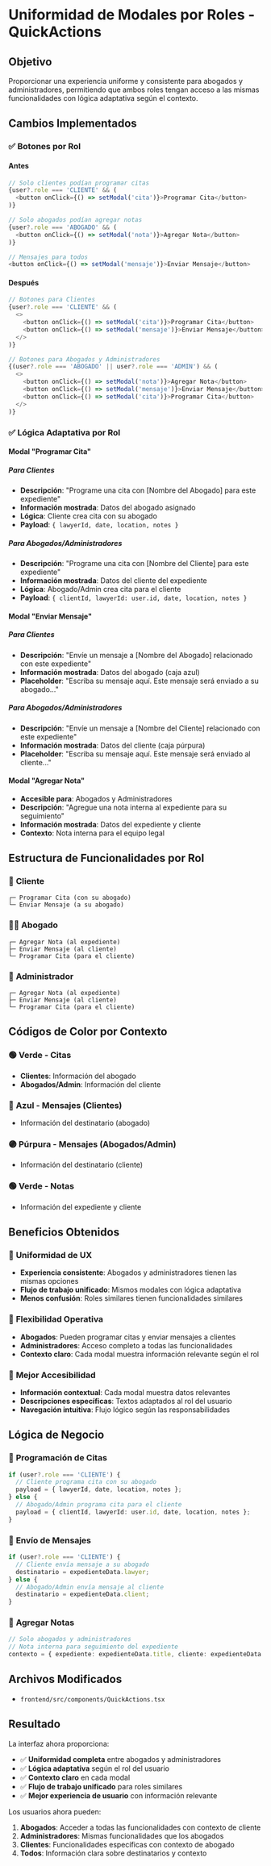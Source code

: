 # Uniformidad de Modales por Roles - QuickActions

## Objetivo
Proporcionar una experiencia uniforme y consistente para abogados y administradores, permitiendo que ambos roles tengan acceso a las mismas funcionalidades con lógica adaptativa según el contexto.

## Cambios Implementados

### ✅ **Botones por Rol**

#### Antes
```typescript
// Solo clientes podían programar citas
{user?.role === 'CLIENTE' && (
  <button onClick={() => setModal('cita')}>Programar Cita</button>
)}

// Solo abogados podían agregar notas
{user?.role === 'ABOGADO' && (
  <button onClick={() => setModal('nota')}>Agregar Nota</button>
)}

// Mensajes para todos
<button onClick={() => setModal('mensaje')}>Enviar Mensaje</button>
```

#### Después
```typescript
// Botones para Clientes
{user?.role === 'CLIENTE' && (
  <>
    <button onClick={() => setModal('cita')}>Programar Cita</button>
    <button onClick={() => setModal('mensaje')}>Enviar Mensaje</button>
  </>
)}

// Botones para Abogados y Administradores
{(user?.role === 'ABOGADO' || user?.role === 'ADMIN') && (
  <>
    <button onClick={() => setModal('nota')}>Agregar Nota</button>
    <button onClick={() => setModal('mensaje')}>Enviar Mensaje</button>
    <button onClick={() => setModal('cita')}>Programar Cita</button>
  </>
)}
```

### ✅ **Lógica Adaptativa por Rol**

#### Modal "Programar Cita"

##### Para Clientes
- **Descripción**: "Programe una cita con [Nombre del Abogado] para este expediente"
- **Información mostrada**: Datos del abogado asignado
- **Lógica**: Cliente crea cita con su abogado
- **Payload**: `{ lawyerId, date, location, notes }`

##### Para Abogados/Administradores
- **Descripción**: "Programe una cita con [Nombre del Cliente] para este expediente"
- **Información mostrada**: Datos del cliente del expediente
- **Lógica**: Abogado/Admin crea cita para el cliente
- **Payload**: `{ clientId, lawyerId: user.id, date, location, notes }`

#### Modal "Enviar Mensaje"

##### Para Clientes
- **Descripción**: "Envíe un mensaje a [Nombre del Abogado] relacionado con este expediente"
- **Información mostrada**: Datos del abogado (caja azul)
- **Placeholder**: "Escriba su mensaje aquí. Este mensaje será enviado a su abogado..."

##### Para Abogados/Administradores
- **Descripción**: "Envíe un mensaje a [Nombre del Cliente] relacionado con este expediente"
- **Información mostrada**: Datos del cliente (caja púrpura)
- **Placeholder**: "Escriba su mensaje aquí. Este mensaje será enviado al cliente..."

#### Modal "Agregar Nota"
- **Accesible para**: Abogados y Administradores
- **Descripción**: "Agregue una nota interna al expediente para su seguimiento"
- **Información mostrada**: Datos del expediente y cliente
- **Contexto**: Nota interna para el equipo legal

## Estructura de Funcionalidades por Rol

### 👤 **Cliente**
```
┌─ Programar Cita (con su abogado)
└─ Enviar Mensaje (a su abogado)
```

### 👨‍💼 **Abogado**
```
┌─ Agregar Nota (al expediente)
├─ Enviar Mensaje (al cliente)
└─ Programar Cita (para el cliente)
```

### 👑 **Administrador**
```
┌─ Agregar Nota (al expediente)
├─ Enviar Mensaje (al cliente)
└─ Programar Cita (para el cliente)
```

## Códigos de Color por Contexto

### 🟢 **Verde - Citas**
- **Clientes**: Información del abogado
- **Abogados/Admin**: Información del cliente

### 🔵 **Azul - Mensajes (Clientes)**
- Información del destinatario (abogado)

### 🟣 **Púrpura - Mensajes (Abogados/Admin)**
- Información del destinatario (cliente)

### 🟢 **Verde - Notas**
- Información del expediente y cliente

## Beneficios Obtenidos

### 🎯 **Uniformidad de UX**
- **Experiencia consistente**: Abogados y administradores tienen las mismas opciones
- **Flujo de trabajo unificado**: Mismos modales con lógica adaptativa
- **Menos confusión**: Roles similares tienen funcionalidades similares

### 🔄 **Flexibilidad Operativa**
- **Abogados**: Pueden programar citas y enviar mensajes a clientes
- **Administradores**: Acceso completo a todas las funcionalidades
- **Contexto claro**: Cada modal muestra información relevante según el rol

### 📱 **Mejor Accesibilidad**
- **Información contextual**: Cada modal muestra datos relevantes
- **Descripciones específicas**: Textos adaptados al rol del usuario
- **Navegación intuitiva**: Flujo lógico según las responsabilidades

## Lógica de Negocio

### 📅 **Programación de Citas**
```typescript
if (user?.role === 'CLIENTE') {
  // Cliente programa cita con su abogado
  payload = { lawyerId, date, location, notes };
} else {
  // Abogado/Admin programa cita para el cliente
  payload = { clientId, lawyerId: user.id, date, location, notes };
}
```

### 💬 **Envío de Mensajes**
```typescript
if (user?.role === 'CLIENTE') {
  // Cliente envía mensaje a su abogado
  destinatario = expedienteData.lawyer;
} else {
  // Abogado/Admin envía mensaje al cliente
  destinatario = expedienteData.client;
}
```

### 📝 **Agregar Notas**
```typescript
// Solo abogados y administradores
// Nota interna para seguimiento del expediente
contexto = { expediente: expedienteData.title, cliente: expedienteData.client.name };
```

## Archivos Modificados

- `frontend/src/components/QuickActions.tsx`

## Resultado

La interfaz ahora proporciona:
- ✅ **Uniformidad completa** entre abogados y administradores
- ✅ **Lógica adaptativa** según el rol del usuario
- ✅ **Contexto claro** en cada modal
- ✅ **Flujo de trabajo unificado** para roles similares
- ✅ **Mejor experiencia de usuario** con información relevante

Los usuarios ahora pueden:
1. **Abogados**: Acceder a todas las funcionalidades con contexto de cliente
2. **Administradores**: Mismas funcionalidades que los abogados
3. **Clientes**: Funcionalidades específicas con contexto de abogado
4. **Todos**: Información clara sobre destinatarios y contexto 